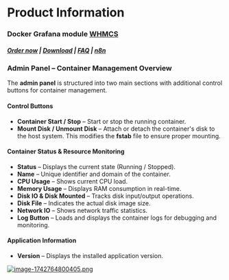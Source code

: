 # Product Information

### Docker Grafana module **[WHMCS](https://puqcloud.com/link.php?id=77)** 

#####  [Order now](https://puqcloud.com/whmcs-module-docker-grafana.php) | [Download](https://download.puqcloud.com/WHMCS/servers/PUQ_WHMCS-Docker-Grafana/) | [FAQ](https://faq.puqcloud.com/) | [n8n](https://puqcloud.com/link.php?id=117)

### **Admin Panel – Container Management Overview**

The **admin panel** is structured into two main sections with additional control buttons for container management.

#### **Control Buttons**

- **Container Start / Stop** – Start or stop the running container.
- **Mount Disk / Unmount Disk** – Attach or detach the container's disk to the host system. This modifies the **fstab** file to ensure proper mounting.

#### **Container Status &amp; Resource Monitoring**

- **Status** – Displays the current state (Running / Stopped).
- **Name** – Unique identifier and domain of the container.
- **CPU Usage** – Shows current CPU load.
- **Memory Usage** – Displays RAM consumption in real-time.
- **Disk IO &amp; Disk Mounted** – Tracks disk input/output operations.
- **Disk File** – Indicates the actual disk image size.
- **Network IO** – Shows network traffic statistics.
- **Log Button** – Loads and displays the container logs for debugging and monitoring.

#### **Application Information**

- **Version** – Displays the installed application version.

[![image-1742764800405.png](https://doc.puq.info/uploads/images/gallery/2025-03/scaled-1680-/image-1742764800405.png)](https://doc.puq.info/uploads/images/gallery/2025-03/image-1742764800405.png)